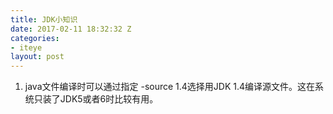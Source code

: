 ```yaml
---
title: JDK小知识
date: 2017-02-11 18:32:32 Z
categories:
- iteye
layout: post
---
```


1. java文件编译时可以通过指定 -source 1.4选择用JDK 1.4编译源文件。这在系统只装了JDK5或者6时比较有用。